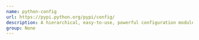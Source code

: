 ```yaml
---
name: python-config
url: https://pypi.python.org/pypi/config/
description: A hierarchical, easy-to-use, powerful configuration module for Python.
group: None
---
```

